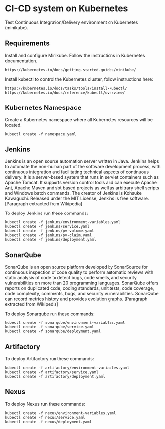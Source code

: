 # CI-CD system on Kubernetes #

Test Continuous Integration/Delivery environment on Kubernetes (minikube).

## Requirements ##

Install and configure Minikube. Follow the instructions in Kubernetes documentation.

    https://kubernetes.io/docs/getting-started-guides/minikube/

Install kubectl to control the Kubernetes cluster, follow instructions here:

    https://kubernetes.io/docs/tasks/tools/install-kubectl/
    https://kubernetes.io/docs/reference/kubectl/overview/

## Kubernetes Namespace ##

Create a Kubernetes namespace where all Kubernetes resources will be located.

    kubectl create -f namespace.yaml

## Jenkins ##

Jenkins is an open source automation server written in Java. Jenkins helps to automate the non-human part of the software development process, with continuous integration and facilitating technical aspects of continuous delivery. It is a server-based system that runs in servlet containers such as Apache Tomcat. It supports version control tools and can execute Apache Ant, Apache Maven and sbt based projects as well as arbitrary shell scripts and Windows batch commands. The creator of Jenkins is Kohsuke Kawaguchi. Released under the MIT License, Jenkins is free software. [Paragraph extracted from Wikipedia]

To deploy Jenkins run these commands:

    kubectl create -f jenkins/environment-variables.yaml
    kubectl create -f jenkins/service.yaml
    kubectl create -f jenkins/pv-volume.yaml  
    kubectl create -f jenkins/pv-claim.yaml
    kubectl create -f jenkins/deployment.yaml

## SonarQube ##

SonarQube is an open source platform developed by SonarSource for continuous inspection of code quality to perform automatic reviews with static analysis of code to detect bugs, code smells, and security vulnerabilities on more than 20 programming languages. SonarQube offers reports on duplicated code, coding standards, unit tests, code coverage, code complexity, comments, bugs, and security vulnerabilities. SonarQube can record metrics history and provides evolution graphs. [Paragraph extracted from Wikipedia]

To deploy Sonarqube run these commands:

    kubectl create -f sonarqube/environment-variables.yaml
    kubectl create -f sonarqube/service.yaml
    kubectl create -f sonarqube/deployment.yaml

## Artifactory ##

To deploy Artifactory run these commands:

    kubectl create -f artifactory/environment-variables.yaml
    kubectl create -f artifactory/service.yaml
    kubectl create -f artifactory/deployment.yaml

## Nexus ##

To deploy Nexus run these commands:

    kubectl create -f nexus/environment-variables.yaml
    kubectl create -f nexus/service.yaml
    kubectl create -f nexus/deployment.yaml